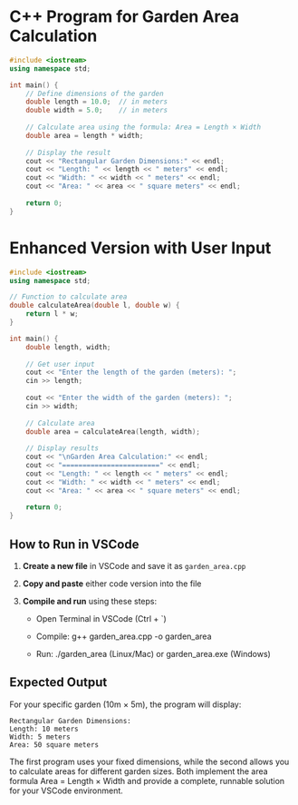 # C++ Program for Garden Area Calculation

```cpp
#include <iostream>
using namespace std;

int main() {
    // Define dimensions of the garden
    double length = 10.0;  // in meters
    double width = 5.0;    // in meters
    
    // Calculate area using the formula: Area = Length × Width
    double area = length * width;
    
    // Display the result
    cout << "Rectangular Garden Dimensions:" << endl;
    cout << "Length: " << length << " meters" << endl;
    cout << "Width: " << width << " meters" << endl;
    cout << "Area: " << area << " square meters" << endl;
    
    return 0;
}
```
# Enhanced Version with User Input
```cpp
#include <iostream>
using namespace std;

// Function to calculate area
double calculateArea(double l, double w) {
    return l * w;
}

int main() {
    double length, width;
    
    // Get user input
    cout << "Enter the length of the garden (meters): ";
    cin >> length;
    
    cout << "Enter the width of the garden (meters): ";
    cin >> width;
    
    // Calculate area
    double area = calculateArea(length, width);
    
    // Display results
    cout << "\nGarden Area Calculation:" << endl;
    cout << "========================" << endl;
    cout << "Length: " << length << " meters" << endl;
    cout << "Width: " << width << " meters" << endl;
    cout << "Area: " << area << " square meters" << endl;
    
    return 0;
}
```
## How to Run in VSCode

1.    **Create a new file** in VSCode and save it as <code>garden_area.cpp</code>

2.    **Copy and paste** either code version into the file

3.    **Compile and run** using these steps:

        *   Open Terminal in VSCode (Ctrl + `)

        *   Compile: g++ garden_area.cpp -o garden_area

        *   Run: ./garden_area (Linux/Mac) or garden_area.exe (Windows)

## Expected Output

For your specific garden (10m × 5m), the program will display:
```text
Rectangular Garden Dimensions:
Length: 10 meters
Width: 5 meters
Area: 50 square meters
```
The first program uses your fixed dimensions, while the second allows you to calculate areas for different garden sizes. Both implement the area formula Area = Length × Width and provide a complete, runnable solution for your VSCode environment.
